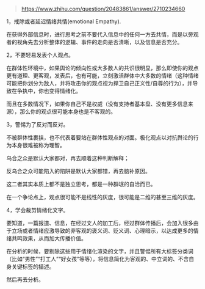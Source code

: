 > https://www.zhihu.com/question/20483861/answer/2710234660





1，戒除或者延迟情绪共情(emotional Empathy).

在获得外部信息时，进行思考之前不要代入信息中的任何一方去共情，而是以旁观者的视角先去分析整体的逻辑、事件的走向是否清晰，以及信息是否充分。

2，不要轻易发表个人观点。

在群体性环境中，如果舆论的倾向性或大多数人的共识很明显，那么即使你的观点更有道理、更客观，发表后，也有可能，立刻激活群体中大多数的情绪（这种情绪可能把你划分为敌人，并将攻击你的观点视为捍卫自己正义性/自尊的行为），并导致在争执中，你也变得情绪化。

而且在多数情况下，如果你自己不是权威（没有支持者基本盘、没有更多信息来源），那么你的观点很可能本身也是不客观的。

3，警惕为了反对而反对。

不被群体性裹挟，也不代表着要站在群体性观点的对面。极化观点以对抗舆论的行为本身很难被称为理智。

乌合之众是默认大家都对，再去顺着这种判断解释；

反乌合之众可能陷入的陷阱是默认大家都错，再去脑补原因。

这二者其实本质上都不是独立思考，都是一种群氓的自洽而已。

在一个争论点上，观点很可能不是线性的灰度，很可能是二维的甚至三维的灰度。

4，学会裁剪情绪化文字。

要知道，一篇报道、信息，在经过文人的加工后，经过群体传播后，会加入很多由于立场或者情绪应激导致的非客观的褒义词、贬义词、心理暗示，以达成更多的情绪共鸣效果，从而加大传播价值。

在分析的时候，要剔除这些用于情绪化渲染的文字，并且警惕所有大标签分类词（比如“男性”“打工人”“好女孩”等等），将信息简化为客观的、中立词的、不含自身关键标签的描述。

然后再去分析。




